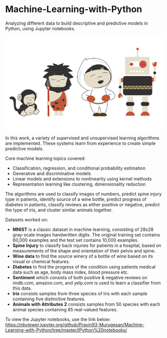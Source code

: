 # Machine-Learning-with-Python
Analyzing different data to build descriptive and predictive models in Python, using Jupyter notebooks.

<p align="center">
<img src="https://github.com/Pravin93-Murugesan/Machine-Learning-with-Python/blob/master/pngwave.png" width="500"> 
</p>

In this work, a variety of supervised and unsupervised learning algorithms are implemented. These systems learn from experience to create simple predictive models.

Core machine learning topics covered:
  - Classification, regression, and conditional probability estimation
  - Generative and discriminative models
  - Linear models and extensions to nonlinearity using kernel methods
  - Representation learning like clustering, dimensionality reduction
  
The algorithms are used to classify images of numbers, predict spine injury type in patients, identify source of a wine bottle, predict progress of diabetes in patients, classify reviews as either positive or negative, predict the type of iris, and cluster similar animals together.

Datasets worked on:
  - **MNIST** is a classic dataset in machine learning, consisting of 28x28 gray-scale images handwritten digits. The original training set contains 60,000 examples and the test set contains 10,000 examples. 
  - **Spine Injury** to classify back injuries for patients in a hospital, based on measurements of the shape and orientation of their pelvis and spine.
  - **Wine data** to find the source winery of a bottle of wine based on its visual or chemical features.
  - **Diabetes** to find the progress of the condition using patients medical data such as age, body mass index, blood pressure etc. 
  - **Sentiment** which consists of both positive & negative reviews on imdb.com, amazon.com, and yelp.com is used to learn a classifier from this data.
  - **Iris** consists samples from three species of Iris with each sample containing five distinctive features. 
  - **Animals with Attributes 2** consists samples from 50 species with each animal species containing 85 real-valued features. 
  
To view the Jupyter notebooks, use the link below:  
https://nbviewer.jupyter.org/github/Pravin93-Murugesan/Machine-Learning-with-Python/tree/master/IPython%20notebooks/
